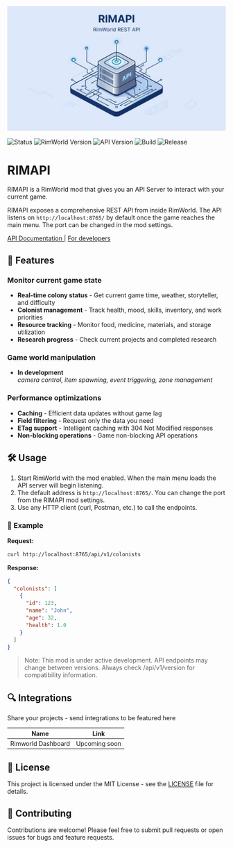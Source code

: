 ![alt text](About/preview.png)

![Status](https://img.shields.io/badge/Status-In_Progress-blue.svg)
![RimWorld Version](https://img.shields.io/badge/RimWorld-v1.5+-blue.svg)
![API Version](https://img.shields.io/badge/API-v0.1.0-green.svg)
![Build](https://github.com/IlyaChichkov/RIMAPI/actions/workflows/build.yml/badge.svg)
![Release](https://img.shields.io/github/v/release/IlyaChichkov/RIMAPI)

# RIMAPI
RIMAPI is a RimWorld mod that gives you an API Server to interact with your current game.

RIMAPI exposes a comprehensive REST API from inside RimWorld.
The API listens on `http://localhost:8765/` by default once the
game reaches the main menu. The port can be changed in the mod settings.

[  API Documentation  ](https://github.com/IlyaChichkov/RIMAPI/blob/main/Docs/API.md)|
[  For developers  ](https://github.com/IlyaChichkov/RIMAPI/blob/main/Docs/DEVELOPER.md)

## 🚀 Features

### Monitor current game state
- **Real-time colony status** - Get current game time, weather, storyteller, and difficulty
- **Colonist management** - Track health, mood, skills, inventory, and work priorities
- **Resource tracking** - Monitor food, medicine, materials, and storage utilization
- **Research progress** - Check current projects and completed research

### Game world manipulation

- **In development**</br>
  *camera control, item spawning, event triggering, zone management*

### Performance optimizations
- **Caching** - Efficient data updates without game lag
- **Field filtering** - Request only the data you need
- **ETag support** - Intelligent caching with 304 Not Modified responses
- **Non-blocking operations** - Game non-blocking API operations

## 🛠️ Usage
1. Start RimWorld with the mod enabled. When the main menu loads the API server will begin listening.
2. The default address is `http://localhost:8765/`. You can change the port from the RIMAPI mod settings.
3. Use any HTTP client (curl, Postman, etc.) to call the endpoints.

### 🎯 Example
**Request:**
```bash
curl http://localhost:8765/api/v1/colonists
```

**Response:**
```json
{
  "colonists": [
    {
      "id": 123,
      "name": "John",
      "age": 32,
      "health": 1.0
    }
  ]
}
```

> Note: This mod is under active development. API endpoints may change between versions.
  Always check /api/v1/version for compatibility information.

## 🔍 Integrations

Share your projects - send integrations to be featured here

| Name | Link |
|---   |---   |
|Rimworld Dashboard | Upcoming soon|

## 📄 License
This project is licensed under the MIT License - see the [LICENSE](https://github.com/IlyaChichkov/RIMAPI/blob/main/LICENSE) file for details.

## 🤝 Contributing

Contributions are welcome! Please feel free to submit pull requests or open issues for bugs and feature requests.
